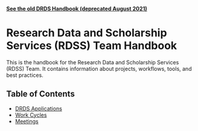 **[See the old DRDS Handbook (deprecated August 2021)](https://github.com/pulibrary/drds-handbook-deprecated)**

# Research Data and Scholarship Services (RDSS) Team Handbook

This is the handbook for the Research Data and Scholarship Services (RDSS) Team.  It contains information about projects, workflows, tools, and best practices.

## Table of Contents

* [DRDS Applications](applications.md)
* [Work Cycles](work_cycles.md)
* [Meetings](meetings.md)
